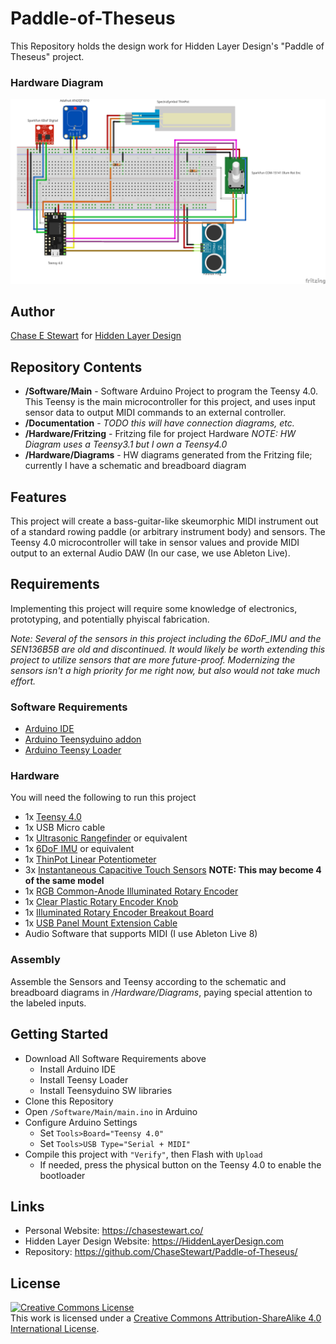# Paddle-of-Theseus
This Repository holds the design work for Hidden Layer Design's "Paddle of Theseus" project.

### Hardware Diagram
![Fritzing Diagram of "Paddle of Theseus" Hardware](https://github.com/ChaseStewart/Paddle-of-Theseus/blob/master/Hardware/Diagrams/Paddle_of_Theseus_bb.png)

## Author
[Chase E Stewart](mailto:chase@hiddenlayerdesign.com) for [Hidden Layer Design](https://hiddenlayerdesign.com)

## Repository Contents
* **/Software/Main** - Software Arduino Project to program the Teensy 4.0. This Teensy is the main microcontroller for this project, and uses input sensor data to output MIDI commands to an external controller.
* **/Documentation** - _TODO this will have connection diagrams, etc._
* **/Hardware/Fritzing**  - Fritzing file for project Hardware _NOTE: HW Diagram uses a Teensy3.1 but I own a Teensy4.0_
* **/Hardware/Diagrams**  - HW diagrams generated from the Fritzing file; currently I have a schematic and breadboard diagram

## Features
This project will create a bass-guitar-like skeumorphic MIDI instrument out of a standard rowing paddle (or arbitrary instrument body) and sensors. The Teensy 4.0 microcontroller will take in sensor values and provide MIDI output to an external Audio DAW (In our case, we use Ableton Live).

## Requirements
Implementing this project will require some knowledge of electronics, prototyping, and potentially phyiscal fabrication. 

_Note: Several of the sensors in this project including the 6DoF_IMU and the SEN136B5B are old and discontinued. It would likely be worth extending this project to utilize sensors that are more future-proof. Modernizing the sensors isn't a high priority for me right now, but also would not take much effort._

### Software Requirements
- [Arduino IDE](https://www.arduino.cc/en/Main/Software)
- [Arduino Teensyduino addon](https://www.pjrc.com/teensy/td_download.html)
- [Arduino Teensy Loader](https://www.pjrc.com/teensy/loader.html)

### Hardware
You will need the following to run this project
- 1x [Teensy 4.0](https://www.pjrc.com/teensy-4-0/)
- 1x USB Micro cable
- 1x [Ultrasonic Rangefinder](https://www.rpelectronics.com/sen136b5b-ultrasonic-distance-sensor-module.html) or equivalent
- 1x [6DoF IMU](https://www.sparkfun.com/products/retired/10121) or equivalent
- 1x [ThinPot Linear Potentiometer](https://www.digikey.com/en/product-highlight/s/spectra-symbol/thinpot-potentiometers)
- 3x [Instantaneous Capacitive Touch Sensors](https://www.adafruit.com/product/1374) **NOTE: This may become 4 of the same model**
- 1x [RGB Common-Anode Illuminated Rotary Encoder](https://www.sparkfun.com/products/15141)
- 1x [Clear Plastic Rotary Encoder Knob](https://www.sparkfun.com/products/10597)
- 1x [Illuminated Rotary Encoder Breakout Board](https://www.sparkfun.com/products/11722)
- 1x [USB Panel Mount Extension Cable](https://www.adafruit.com/product/3258)
- Audio Software that supports MIDI (I use Ableton Live 8)

### Assembly
Assemble the Sensors and Teensy according to the schematic and breadboard diagrams in */Hardware/Diagrams*, paying special attention to the labeled inputs.

## Getting Started
- Download All Software Requirements above
  - Install Arduino IDE
  - Install Teensy Loader
  - Install Teensyduino SW libraries
- Clone this Repository
- Open `/Software/Main/main.ino` in Arduino 
- Configure Arduino Settings
  - Set `Tools>Board="Teensy 4.0"`
  - Set `Tools>USB Type="Serial + MIDI"`
- Compile this project with `"Verify"`, then Flash with `Upload`
  - If needed, press the physical button on the Teensy 4.0 to enable the bootloader

## Links
- Personal Website: https://chasestewart.co/
- Hidden Layer Design Website: https://HiddenLayerDesign.com
- Repository: https://github.com/ChaseStewart/Paddle-of-Theseus/

## License
<a rel="license" href="http://creativecommons.org/licenses/by-sa/4.0/"><img alt="Creative Commons License" style="border-width:0" src="https://i.creativecommons.org/l/by-sa/4.0/80x15.png" /></a><br />This work is licensed under a <a rel="license" href="http://creativecommons.org/licenses/by-sa/4.0/">Creative Commons Attribution-ShareAlike 4.0 International License</a>.